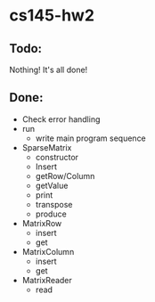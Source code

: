 # cs145-hw2

## Todo:
Nothing! It's all done!

## Done:
- Check error handling
- run
  * write main program sequence
- SparseMatrix
  * constructor
  * Insert
  * getRow/Column
  * getValue
  * print
  * transpose
  * produce
- MatrixRow
  * insert
  * get
- MatrixColumn
  * insert
  * get
- MatrixReader
  * read
